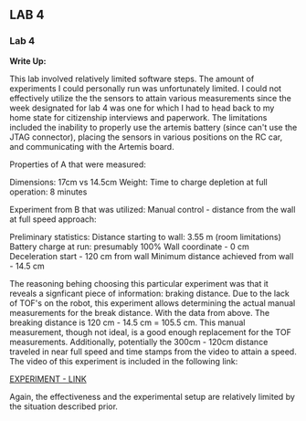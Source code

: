 ## LAB 4

### Lab 4

**Write Up:** 

This lab involved relatively limited software steps. The amount of experiments I could personally run was unfortunately limited. I could not effectively utilize the  the sensors to attain various measurements since the week designated for lab 4 was one for which I had to head back to my home state for citizenship interviews and paperwork. The limitations included the inability to properly use the artemis battery (since can't use the JTAG connector), placing the sensors in various positions on the RC car, and communicating with the Artemis board. 

Properties of A that were measured:

Dimensions: 17cm vs 14.5cm
Weight: 
Time to charge depletion at full operation: 8 minutes

Experiment from B that was utilized:
Manual control - distance from the wall at full speed approach:

Preliminary statistics:
Distance starting to wall: 3.55 m (room limitations)
Battery charge at run: presumably 100%
Wall coordinate - 0 cm
Deceleration start - 120 cm from wall
Minimum distance achieved from wall - 14.5 cm 

The reasoning behing choosing this particular experiment was that it reveals a signficant piece of information: braking distance. Due to the lack of TOF's on the robot, this experiment allows determining the actual manual measurements for the break distance. With the data from above. The breaking distance is 120 cm - 14.5 cm = 105.5 cm. This manual measurement, though not ideal, is a good enough replacement for the TOF measurements. Additionally, potentially the 300cm - 120cm distance traveled in near full speed and time stamps from the video to attain a speed. The video of this experiment is included in the following link:

[EXPERIMENT - LINK](https://youtu.be/z19z21m2-6U)

Again, the effectiveness and the experimental setup are relatively limited by the situation described prior.


